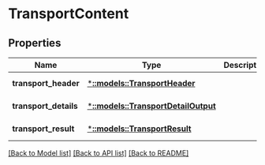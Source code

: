 # TransportContent

## Properties
Name | Type | Description | Notes
------------ | ------------- | ------------- | -------------
**transport_header** | [***::models::TransportHeader**](TransportHeader.md) |  | [default to null]
**transport_details** | [***::models::TransportDetailOutput**](TransportDetailOutput.md) |  | [default to null]
**transport_result** | [***::models::TransportResult**](TransportResult.md) |  | [default to null]

[[Back to Model list]](../README.md#documentation-for-models) [[Back to API list]](../README.md#documentation-for-api-endpoints) [[Back to README]](../README.md)


